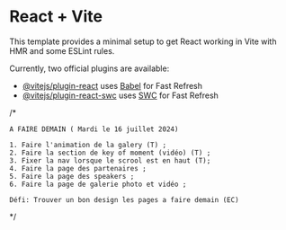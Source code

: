 # React + Vite

This template provides a minimal setup to get React working in Vite with HMR and some ESLint rules.

Currently, two official plugins are available:

- [@vitejs/plugin-react](https://github.com/vitejs/vite-plugin-react/blob/main/packages/plugin-react/README.md) uses [Babel](https://babeljs.io/) for Fast Refresh
- [@vitejs/plugin-react-swc](https://github.com/vitejs/vite-plugin-react-swc) uses [SWC](https://swc.rs/) for Fast Refresh


/*

    A FAIRE DEMAIN ( Mardi le 16 juillet 2024)

    1. Faire l'animation de la galery (T) ;
    2. Faire la section de key of moment (vidéo) (T) ;
    3. Fixer la nav lorsque le scrool est en haut (T);
    4. Faire la page des partenaires ;
    5. Faire la page des speakers ;
    6. Faire la page de galerie photo et vidéo ;

    Défi: Trouver un bon design les pages a faire demain (EC)
    
*/